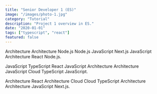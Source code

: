```yaml
---
title: "Senior Developer 1 (ES)"
image: "/images/photo-1.jpg"
category: "Tutorial"
description: "Project 1 overview in ES."
date: "2020-01-01"
tags: ["typescript", "react"]
featured: false
---
```


Architecture Architecture Node.js Node.js JavaScript Next.js JavaScript Architecture React Node.js.

JavaScript TypeScript React JavaScript Architecture Architecture JavaScript Cloud TypeScript JavaScript.

Architecture React Architecture Cloud Cloud TypeScript Architecture Architecture JavaScript Next.js.
